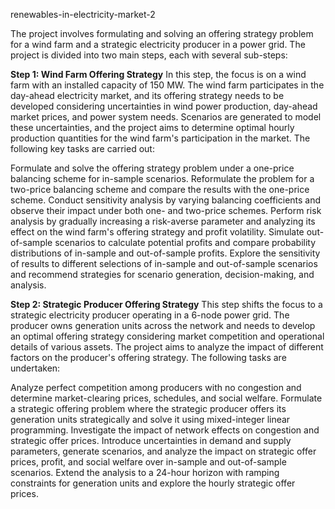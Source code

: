 renewables-in-electricity-market-2

The project involves formulating and solving an offering strategy problem for a wind farm and a strategic electricity producer in a power grid. The project is divided into two main steps, each with several sub-steps:

**Step 1: Wind Farm Offering Strategy**
In this step, the focus is on a wind farm with an installed capacity of 150 MW. The wind farm participates in the day-ahead electricity market, and its offering strategy needs to be developed considering uncertainties in wind power production, day-ahead market prices, and power system needs. Scenarios are generated to model these uncertainties, and the project aims to determine optimal hourly production quantities for the wind farm's participation in the market. The following key tasks are carried out:

Formulate and solve the offering strategy problem under a one-price balancing scheme for in-sample scenarios.
Reformulate the problem for a two-price balancing scheme and compare the results with the one-price scheme.
Conduct sensitivity analysis by varying balancing coefficients and observe their impact under both one- and two-price schemes.
Perform risk analysis by gradually increasing a risk-averse parameter and analyzing its effect on the wind farm's offering strategy and profit volatility.
Simulate out-of-sample scenarios to calculate potential profits and compare probability distributions of in-sample and out-of-sample profits.
Explore the sensitivity of results to different selections of in-sample and out-of-sample scenarios and recommend strategies for scenario generation, decision-making, and analysis.

**Step 2: Strategic Producer Offering Strategy**
This step shifts the focus to a strategic electricity producer operating in a 6-node power grid. The producer owns generation units across the network and needs to develop an optimal offering strategy considering market competition and operational details of various assets. The project aims to analyze the impact of different factors on the producer's offering strategy. The following tasks are undertaken:

Analyze perfect competition among producers with no congestion and determine market-clearing prices, schedules, and social welfare.
Formulate a strategic offering problem where the strategic producer offers its generation units strategically and solve it using mixed-integer linear programming.
Investigate the impact of network effects on congestion and strategic offer prices.
Introduce uncertainties in demand and supply parameters, generate scenarios, and analyze the impact on strategic offer prices, profit, and social welfare over in-sample and out-of-sample scenarios.
Extend the analysis to a 24-hour horizon with ramping constraints for generation units and explore the hourly strategic offer prices.
